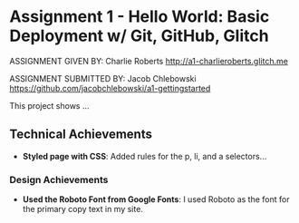 Assignment 1 - Hello World: Basic Deployment w/ Git, GitHub, Glitch
===

ASSIGNMENT GIVEN BY: Charlie Roberts
http://a1-charlieroberts.glitch.me

ASSIGNMENT SUBMITTED BY: Jacob Chlebowski
https://github.com/jacobchlebowski/a1-gettingstarted

This project shows ...

## Technical Achievements
- **Styled page with CSS**: Added rules for the p, li, and a selectors...

### Design Achievements
- **Used the Roboto Font from Google Fonts**: I used Roboto as the font for the primary copy text in my site.
